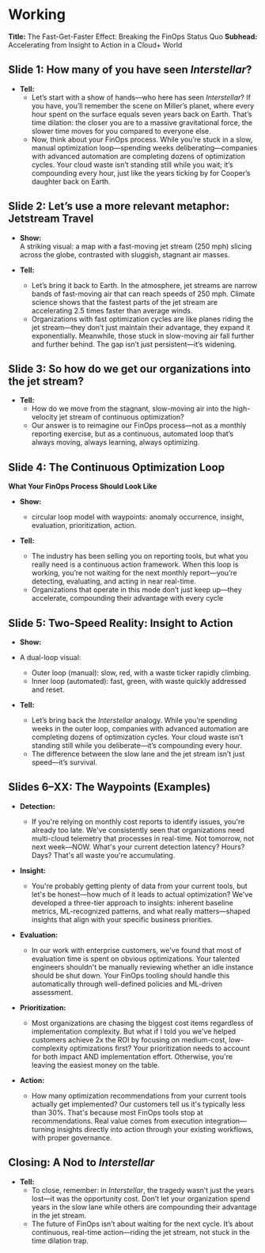# Working
**Title:** The Fast-Get-Faster Effect: Breaking the FinOps Status Quo
**Subhead:** Accelerating from Insight to Action in a Cloud+ World

## Slide 1: How many of you have seen _Interstellar_?

- **Tell:**  
	- Let’s start with a show of hands—who here has seen _Interstellar_? If you have, you’ll remember the scene on Miller’s planet, where every hour spent on the surface equals seven years back on Earth. That’s time dilation: the closer you are to a massive gravitational force, the slower time moves for you compared to everyone else.  
	- Now, think about your FinOps process. While you’re stuck in a slow, manual optimization loop—spending weeks deliberating—companies with advanced automation are completing dozens of optimization cycles. Your cloud waste isn’t standing still while you wait; it’s compounding every hour, just like the years ticking by for Cooper’s daughter back on Earth.
    
## Slide 2: Let’s use a more relevant metaphor: Jetstream Travel

- **Show:**  
    A striking visual: a map with a fast-moving jet stream (250 mph) slicing across the globe, contrasted with sluggish, stagnant air masses.
    
- **Tell:**  
    - Let’s bring it back to Earth. In the atmosphere, jet streams are narrow bands of fast-moving air that can reach speeds of 250 mph. Climate science shows that the fastest parts of the jet stream are accelerating 2.5 times faster than average winds.  
    - Organizations with fast optimization cycles are like planes riding the jet stream—they don’t just maintain their advantage, they expand it exponentially. Meanwhile, those stuck in slow-moving air fall further and further behind. The gap isn’t just persistent—it’s widening.

## Slide 3: So how do we get our organizations into the jet stream?

- **Tell:**  
	- How do we move from the stagnant, slow-moving air into the high-velocity jet stream of continuous optimization? 
	- Our answer is to reimagine our FinOps process—not as a monthly reporting exercise, but as a continuous, automated loop that’s always moving, always learning, always optimizing.
    
## Slide 4: The Continuous Optimization Loop
**What Your FinOps Process Should Look Like**
- **Show:**  
    -  circular loop model with waypoints: anomaly occurrence, insight, evaluation, prioritization, action.
    
- **Tell:**  
	- The industry has been selling you on reporting tools, but what you really need is a continuous action framework. When this loop is working, you’re not waiting for the next monthly report—you’re detecting, evaluating, and acting in near real-time.  
	- Organizations that operate in this mode don’t just keep up—they accelerate, compounding their advantage with every cycle

## Slide 5: Two-Speed Reality: Insight to Action

- **Show:**  
- A dual-loop visual:
	- Outer loop (manual): slow, red, with a waste ticker rapidly climbing.
	- Inner loop (automated): fast, green, with waste quickly addressed and reset.
    
- **Tell:**  
	- Let’s bring back the _Interstellar_ analogy. While you’re spending weeks in the outer loop, companies with advanced automation are completing dozens of optimization cycles. Your cloud waste isn’t standing still while you deliberate—it’s compounding every hour.  
	- The difference between the slow lane and the jet stream isn’t just speed—it’s survival.
## Slides 6–XX: The Waypoints (Examples)

- **Detection:**  
	- If you're relying on monthly cost reports to identify issues, you're already too late. We've consistently seen that organizations need multi-cloud telemetry that processes in real-time. Not tomorrow, not next week—NOW. What's your current detection latency? Hours? Days? That's all waste you're accumulating.
    
- **Insight:**  
	- You're probably getting plenty of data from your current tools, but let's be honest—how much of it leads to actual optimization? We've developed a three-tier approach to insights: inherent baseline metrics, ML-recognized patterns, and what really matters—shaped insights that align with your specific business priorities.
    
- **Evaluation:**  
	- In our work with enterprise customers, we've found that most of evaluation time is spent on obvious optimizations. Your talented engineers shouldn't be manually reviewing whether an idle instance should be shut down. Your FinOps tooling should handle this automatically through well-defined policies and ML-driven assessment.
    
- **Prioritization:**  
	- Most organizations are chasing the biggest cost items regardless of implementation complexity. But what if I told you we've helped customers achieve 2x the ROI by focusing on medium-cost, low-complexity optimizations first? Your prioritization needs to account for both impact AND implementation effort. Otherwise, you're leaving the easiest money on the table.
    
- **Action:**  
	- How many optimization recommendations from your current tools actually get implemented? Our customers tell us it's typically less than 30%. That's because most FinOps tools stop at recommendations. Real value comes from execution integration—turning insights directly into action through your existing workflows, with proper governance.

## Closing: A Nod to _Interstellar_

- **Tell:**  
	- To close, remember: in _Interstellar_, the tragedy wasn’t just the years lost—it was the opportunity cost. Don’t let your organization spend years in the slow lane while others are compounding their advantage in the jet stream.  
	- The future of FinOps isn’t about waiting for the next cycle. It’s about continuous, real-time action—riding the jet stream, not stuck in the time dilation trap.



